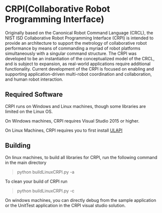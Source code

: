 # CRPI(Collaborative Robot Programming Interface)

Originally based on the Canonical Robot Command Language (CRCL), the NIST ISD Collaborative Robot Programming Interface (CRPI) is intended to provide an architecture to support the metrology of collaborative robot performance by means of commanding a myriad of robot platforms simultaneously with a singular command structure. The CRPI was developed to be an instantiation of the conceptualized model of the CRCL, and is subject to expansion, as real-world applications require additional functionality. Current development of the CRPI is focused on enabling and supporting application-driven multi-robot coordination and collaboration, and human robot interaction.

## Required Software

CRPI runs on Windows and Linux machines, though some libraries are limited on the Linux OS. 

On Windows machines, CRPI requires Visual Studio 2015 or higher. 

On Linux Machines, CRPI requires you to first install [ULAPI](https://github.com/frederickproctor/ulapi)

## Building 

On linux machines, to build all libraries for CRPI, run the following command in the main directory
> python buildLinuxCRPI.py -a

To clean your build of CRPI run
>python buildLinuxCRPI.py -c

On windows machines, you can directly debug from the sample application or the UnitTest application in the CRPI visual studio solution. 
